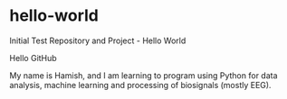 # hello-world
Initial Test Repository and Project - Hello World

Hello GitHub

My name is Hamish, and I am learning to program using Python for data analysis, machine learning and processing of biosignals (mostly EEG). 
